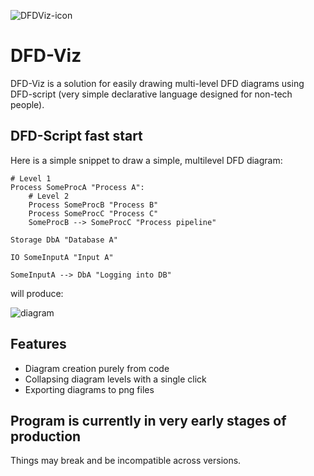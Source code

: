 ![DFDViz-icon](https://github.com/LukerMaster/DFD-Viz/assets/35941818/19fa79ac-f0e9-4e14-9d1e-3abbfdba7601)
# DFD-Viz
DFD-Viz is a solution for easily drawing multi-level DFD diagrams using DFD-script (very simple declarative language designed for non-tech people).
## DFD-Script fast start
Here is a simple snippet to draw a simple, multilevel DFD diagram:
```dfd
# Level 1
Process SomeProcA "Process A":
	# Level 2
	Process SomeProcB "Process B"
	Process SomeProcC "Process C"
	SomeProcB --> SomeProcC "Process pipeline"

Storage DbA "Database A"

IO SomeInputA "Input A"

SomeInputA --> DbA "Logging into DB"
```
will produce:

![diagram](https://github.com/LukerMaster/DFD-Viz/assets/35941818/0ad1f2d6-b5ae-4904-b860-468a7b09b226)
## Features
- Diagram creation purely from code
- Collapsing diagram levels with a single click
- Exporting diagrams to png files
## Program is currently in very early stages of production
Things may break and be incompatible across versions.
